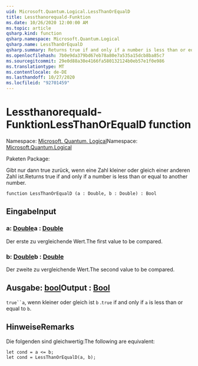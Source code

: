```yaml
---
uid: Microsoft.Quantum.Logical.LessThanOrEqualD
title: Lessthanorequald-Funktion
ms.date: 10/26/2020 12:00:00 AM
ms.topic: article
qsharp.kind: function
qsharp.namespace: Microsoft.Quantum.Logical
qsharp.name: LessThanOrEqualD
qsharp.summary: Returns true if and only if a number is less than or equal to another number.
ms.openlocfilehash: 7b0e9da379bd67eb78a80e7a535a15dcb8ba85c7
ms.sourcegitcommit: 29e0d88a30e4166fa580132124b0eb57e1f0e986
ms.translationtype: MT
ms.contentlocale: de-DE
ms.lasthandoff: 10/27/2020
ms.locfileid: "92701459"
---
```

# <a name="lessthanorequald-function"></a><span data-ttu-id="f85a3-102">Lessthanorequald-Funktion</span><span class="sxs-lookup"><span data-stu-id="f85a3-102">LessThanOrEqualD function</span></span>

<span data-ttu-id="f85a3-103">Namespace: [Microsoft. Quantum. Logical](xref:Microsoft.Quantum.Logical)</span><span class="sxs-lookup"><span data-stu-id="f85a3-103">Namespace: [Microsoft.Quantum.Logical](xref:Microsoft.Quantum.Logical)</span></span>

<span data-ttu-id="f85a3-104">Paketen [](https://nuget.org/packages/)</span><span class="sxs-lookup"><span data-stu-id="f85a3-104">Package: [](https://nuget.org/packages/)</span></span>


<span data-ttu-id="f85a3-105">Gibt nur dann true zurück, wenn eine Zahl kleiner oder gleich einer anderen Zahl ist.</span><span class="sxs-lookup"><span data-stu-id="f85a3-105">Returns true if and only if a number is less than or equal to another number.</span></span>

```qsharp
function LessThanOrEqualD (a : Double, b : Double) : Bool
```


## <a name="input"></a><span data-ttu-id="f85a3-106">Eingabe</span><span class="sxs-lookup"><span data-stu-id="f85a3-106">Input</span></span>

### <a name="a--double"></a><span data-ttu-id="f85a3-107">a: [Double](xref:microsoft.quantum.lang-ref.double)</span><span class="sxs-lookup"><span data-stu-id="f85a3-107">a : [Double](xref:microsoft.quantum.lang-ref.double)</span></span>

<span data-ttu-id="f85a3-108">Der erste zu vergleichende Wert.</span><span class="sxs-lookup"><span data-stu-id="f85a3-108">The first value to be compared.</span></span>


### <a name="b--double"></a><span data-ttu-id="f85a3-109">b: [Double](xref:microsoft.quantum.lang-ref.double)</span><span class="sxs-lookup"><span data-stu-id="f85a3-109">b : [Double](xref:microsoft.quantum.lang-ref.double)</span></span>

<span data-ttu-id="f85a3-110">Der zweite zu vergleichende Wert.</span><span class="sxs-lookup"><span data-stu-id="f85a3-110">The second value to be compared.</span></span>



## <a name="output--bool"></a><span data-ttu-id="f85a3-111">Ausgabe: [bool](xref:microsoft.quantum.lang-ref.bool)</span><span class="sxs-lookup"><span data-stu-id="f85a3-111">Output : [Bool](xref:microsoft.quantum.lang-ref.bool)</span></span>

<span data-ttu-id="f85a3-112">`true``a`, wenn kleiner oder gleich ist `b` .</span><span class="sxs-lookup"><span data-stu-id="f85a3-112">`true` if and only if `a` is less than or equal to `b`.</span></span>

## <a name="remarks"></a><span data-ttu-id="f85a3-113">Hinweise</span><span class="sxs-lookup"><span data-stu-id="f85a3-113">Remarks</span></span>

<span data-ttu-id="f85a3-114">Die folgenden sind gleichwertig:</span><span class="sxs-lookup"><span data-stu-id="f85a3-114">The following are equivalent:</span></span>

```Q#
let cond = a <= b;
let cond = LessThanOrEqualD(a, b);
```